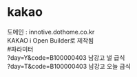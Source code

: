# kakao
도메인 : innotive.dothome.co.kr \
KAKAO i Open Builder로 제작됨 \
#파라미터 \
?day=Y&code=B100000403 남강고 낼 급식 \
?day=T&code=B100000403 남강고 오늘 급식 
